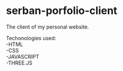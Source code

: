 # serban-porfolio-client
The client of my personal website.

Techonologies used:  
-HTML  
-CSS  
-JAVASCRIPT  
-THREE.JS  
